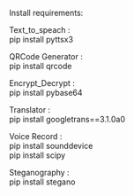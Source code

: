 Install requirements:

Text_to_speach :  
     pip install pyttsx3
    
QRCode Generator :  
     pip install qrcode
    
Encrypt_Decrypt :  
     pip install pybase64
    
Translator :  
     pip install googletrans==3.1.0a0
    
Voice Record :   
     pip install sounddevice   
     pip install scipy

Steganography :  
    pip install stegano
